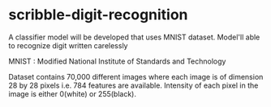 # scribble-digit-recognition
A classifier model will be developed that uses MNIST dataset. Model'll able to recognize digit written carelessly

MNIST : Modified National Institute of Standards and Technology

Dataset contains 70,000 different images where each image is of dimension 28 by 28 pixels i.e. 784 features are available. Intensity of each pixel in the image is either 0(white) or 255(black).
